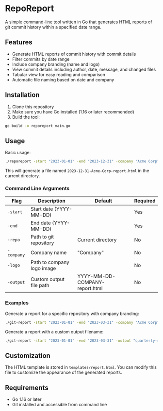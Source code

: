 # RepoReport

A simple command-line tool written in Go that generates HTML reports of git commit history within a specified date range.

## Features

- Generate HTML reports of commit history with commit details
- Filter commits by date range
- Include company branding (name and logo)
- View commit details including author, date, message, and changed files
- Tabular view for easy reading and comparison
- Automatic file naming based on date and company

## Installation

1. Clone this repository
2. Make sure you have Go installed (1.16 or later recommended)
3. Build the tool:

```bash
go build -o reporeport main.go
```

## Usage

Basic usage:

```bash
./reporeport -start "2023-01-01" -end "2023-12-31" -company "Acme Corp" -repo "/path/to/repository"
```

This will generate a file named `2023-12-31-Acme-Corp-report.html` in the current directory.

### Command Line Arguments

| Flag | Description | Default | Required |
|------|-------------|---------|----------|
| `-start` | Start date (YYYY-MM-DD) | | Yes |
| `-end` | End date (YYYY-MM-DD) | | Yes |
| `-repo` | Path to git repository | Current directory | No |
| `-company` | Company name | "Company" | No |
| `-logo` | Path to company logo image | | No |
| `-output` | Custom output file path | YYYY-MM-DD-COMPANY-report.html | No |

### Examples

Generate a report for a specific repository with company branding:

```bash
./git-report -start "2023-01-01" -end "2023-03-31" -company "Acme Corp" -repo "/path/to/repo" -logo "/path/to/logo.png"
```

Generate a report with a custom output filename:

```bash
./git-report -start "2023-01-01" -end "2023-03-31" -output "quarterly-report-q1.html"
```

## Customization

The HTML template is stored in `templates/report.html`. You can modify this file to customize the appearance of the generated reports.

## Requirements

- Go 1.16 or later
- Git installed and accessible from command line
